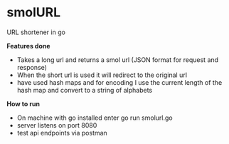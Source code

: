# smolURL
URL shortener in go

**Features done**
- Takes a long url and returns a smol url (JSON format for request and response)
- When the short url is used it will redirect to the original url
- have used hash maps and for encoding I use the current length of the hash map and convert to a string of alphabets

**How to run**
- On machine with go installed enter go run smolurl.go
- server listens on port 8080
- test api endpoints via postman
  
